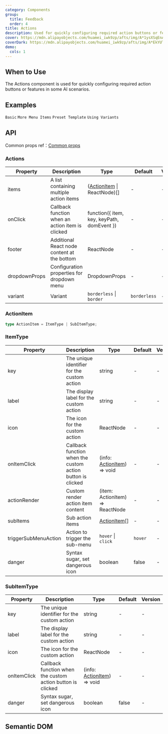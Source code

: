 ```yaml
---
category: Components
group:
  title: Feedback
  order: 4
title: Actions
description: Used for quickly configuring required action buttons or features in some AI scenarios.
cover: https://mdn.alipayobjects.com/huamei_iwk9zp/afts/img/A*1ysXSqEnAckAAAAAAAAAAAAADgCCAQ/original
coverDark: https://mdn.alipayobjects.com/huamei_iwk9zp/afts/img/A*EkYUTotf-eYAAAAAAAAAAAAADgCCAQ/original
demo:
  cols: 1
---
```


## When to Use

The Actions component is used for quickly configuring required action buttons or features in some AI scenarios.

## Examples

<!-- prettier-ignore -->
<code src="./demo/basic.tsx">Basic</code>
<code src="./demo/sub.tsx">More Menu Items</code>
<code src="./demo/preset.tsx">Preset Template</code>
<code src="./demo/variant.tsx">Using Variants</code>

## API

Common props ref：[Common props](/docs/react/common-props)

### Actions

| Property | Description | Type | Default | Version |
| --- | --- | --- | --- | --- |
| items | A list containing multiple action items | ([ActionItem](#actionitem) \| ReactNode)[] | - | - |
| onClick | Callback function when an action item is clicked | function({ item, key, keyPath, domEvent }) | - | - |
| footer | Additional React node content at the bottom | ReactNode | - | - |
| dropdownProps | Configuration properties for dropdown menu | DropdownProps | - | - |
| variant | Variant | `borderless` \| `border` | `borderless` | - |

### ActionItem

```typescript
type ActionItem = ItemType | SubItemType;
```

### ItemType

| Property | Description | Type | Default | Version |
| --- | --- | --- | --- | --- |
| key | The unique identifier for the custom action | string | - | - |
| label | The display label for the custom action | string | - | - |
| icon | The icon for the custom action | ReactNode | - | - |
| onItemClick | Callback function when the custom action button is clicked | (info: [ActionItem](#actionitem)) => void | - | - |
| actionRender | Custom render action item content | (item: ActionItem) => ReactNode | - | - |
| subItems | Sub action items | [ActionItem](#actionitem)[] | - | - |
| triggerSubMenuAction | Action to trigger the sub-menu | `hover` \| `click` | `hover` | - |
| danger | Syntax sugar, set dangerous icon | boolean | false | - |

### SubItemType

| Property | Description | Type | Default | Version |
| --- | --- | --- | --- | --- |
| key | The unique identifier for the custom action | string | - | - |
| label | The display label for the custom action | string | - | - |
| icon | The icon for the custom action | ReactNode | - | - |
| onItemClick | Callback function when the custom action button is clicked | (info: [ActionItem](#actionitem)) => void | - | - |
| danger | Syntax sugar, set dangerous icon | boolean | false | - |

## Semantic DOM

<code src="./demo/_semantic.tsx" simplify="true"></code>
